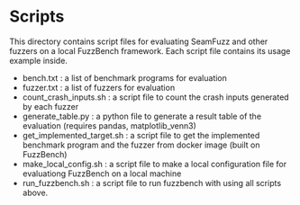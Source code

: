 # Scripts
This directory contains script files for evaluating SeamFuzz and other fuzzers on a local FuzzBench framework. 
Each script file contains its usage example inside. 

* bench.txt                 : a list of benchmark programs for evaluation
* fuzzer.txt                : a list of fuzzers for evaluation
* count_crash_inputs.sh     : a script file to count the crash inputs generated by each fuzzer
* generate_table.py         : a python file to generate a result table of the evaluation (requires pandas, matplotlib_venn3)
* get_implemented_target.sh : a script file to get the implemented benchmark program and the fuzzer from docker image (built on FuzzBench)
* make_local_config.sh      : a script file to make a local configuration file for evaluationg FuzzBench on a local machine
* run_fuzzbench.sh          : a script file to run fuzzbench with using all scripts above.

